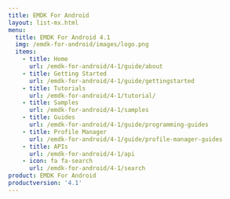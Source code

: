 ```yaml
---
title: EMDK For Android
layout: list-mx.html
menu:
  title: EMDK For Android 4.1
  img: /emdk-for-android/images/logo.png
  items:
    - title: Home
      url: /emdk-for-android/4-1/guide/about
    - title: Getting Started
      url: /emdk-for-android/4-1/guide/gettingstarted
    - title: Tutorials
      url: /emdk-for-android/4-1/tutorial/
    - title: Samples
      url: /emdk-for-android/4-1/samples
    - title: Guides
      url: /emdk-for-android/4-1/guide/programming-guides
    - title: Profile Manager
      url: /emdk-for-android/4-1/guide/profile-manager-guides
    - title: APIs
      url: /emdk-for-android/4-1/api
    - icon: fa fa-search
      url: /emdk-for-android/4-1/search
product: EMDK For Android
productversion: '4.1'
---
```











